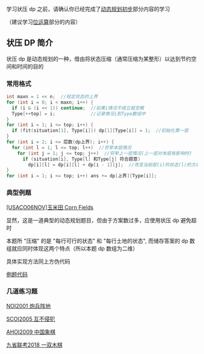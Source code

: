 学习状压 dp 之前，请确认你已经完成了[动态规划初步](/dp/)部分内容的学习

（建议学习[位运算](/math/bit/)部分的内容）

## 状压 DP 简介

状压 dp 是动态规划的一种，借由将状态压缩（通常压缩为某整形）以达到节约空间和时间的目的

### 常用格式

```cpp
int maxn = 1 << n;  //规定状态的上界
for (int i = 0; i < maxn; i++) {
  if (i & (i << 1)) continue;  //如果i情况不成立就忽略
  Type[++top] = i;             //记录情况i到Type数组中
}
for (int i = 1; i <= top; i++) {
  if (fit(situation[1], Type[i])) dp[1][Type[i]] = 1;  //初始化第一层
}
for (int i = 2; i <= 层数(dp上界); i++) {
  for (int l = 1; l <= top; l++)  //穷举本层情况
    for (int j = 1; j <= top; j++)  //穷举上一层情况(上一层对本层有影响时)
      if (situation[i], Type[l] 和Type[j] 符合题意)
        dp[i][l] = dp[i][l] + dp[i - 1][j];  //改变当前层(i)的状态(l)的方案种数
}
for (int i = 1; i <= top; i++) ans += dp[上界][Type[i]];
```

### 典型例题

[\[USACO06NOV\]玉米田 Corn Fields](https://www.luogu.org/problemnew/show/P1879)

显然，这是一道典型的动态规划题目，但由于方案数过多，应使用状压 dp 避免超时

本题所 "压缩" 的是 "每行可行的状态" 和 "每行土地的状态", 而储存答案的 dp 数组就应同时体现这两个特点（所以本题 dp 数组为二维）

具体实现方法同上方伪代码

[例题代码](https://www.luogu.org/paste/kto3ua68)

### 几道练习题

[NOI2001 炮兵阵地](https://www.luogu.org/problemnew/show/P2704)

[SCOI2005 互不侵犯](https://www.lydsy.com/JudgeOnline/problem.php?id=1087)

[AHOI2009 中国象棋](https://www.lydsy.com/JudgeOnline/problem.php?id=1801)

[九省联考2018 一双木棋](https://www.luogu.org/problemnew/show/P4363)

